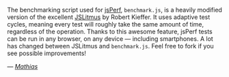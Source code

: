 The benchmarking script used for [jsPerf](http://jsperf.com/), `benchmark.js`, is a heavily modified version of the excellent [JSLitmus](http://broofa.com/Tools/JSLitmus/) by Robert Kieffer. It uses adaptive test cycles, meaning every test will roughly take the same amount of time, regardless of the operation. Thanks to this awesome feature, jsPerf tests can be run in any browser, on any device — including smartphones. A lot has changed between JSLitmus and `benchmark.js`. Feel free to fork if you see possible improvements!

_— [Mathias](http://mathiasbynens.be/)_